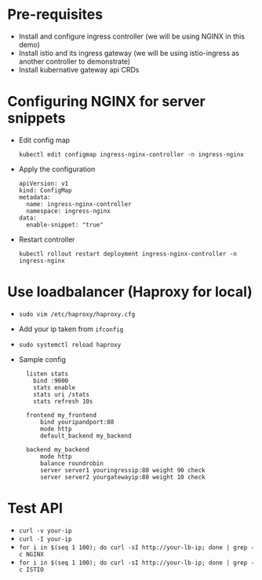 # Pre-requisites

- Install and configure ingress controller (we will be using NGINX in this demo)
- Install istio and its ingress gateway (we will be using istio-ingress as another controller to demonstrate)
- Install kubernative gateway api CRDs

# Configuring NGINX for server snippets

- Edit config map

  ```
  kubectl edit configmap ingress-nginx-controller -n ingress-nginx
  ```

- Apply the configuration

  ```
  apiVersion: v1
  kind: ConfigMap
  metadata:
    name: ingress-nginx-controller
    namespace: ingress-nginx
  data:
    enable-snippet: "true"
  ```

- Restart controller
  ```
  kubectl rollout restart deployment ingress-nginx-controller -n ingress-nginx
  ```

# Use loadbalancer (Haproxy for local)

- `sudo vim /etc/haproxy/haproxy.cfg`
- Add your ip taken from `ifconfig`
- `sudo systemctl reload haproxy`
- Sample config

  ```
    listen stats
      bind :9000
      stats enable
      stats uri /stats
      stats refresh 10s

    frontend my_frontend
        bind youripandport:80
        mode http
        default_backend my_backend

    backend my_backend
        mode http
        balance roundrobin
        server server1 youringressip:80 weight 90 check
        server server2 yourgatewayip:80 weight 10 check

  ```

# Test API

- `curl -v your-ip`
- `curl -I your-ip`
- `for i in $(seq 1 100); do curl -sI http://your-lb-ip; done | grep -c NGINX`
- `for i in $(seq 1 100); do curl -sI http://your-lb-ip; done | grep -c ISTIO`
